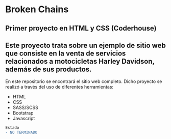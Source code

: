 # Broken Chains
Primer proyecto en HTML y CSS (Coderhouse)
------------------------------------------
Este proyecto trata sobre un ejemplo de sitio web que consiste en la venta de servicios relacionados a motocicletas Harley Davidson, además de sus productos.
------------------------------------------
En este repositorio se encontrará el sitio web completo. Dicho proyecto se realizó a través del uso de diferentes herramientas:
- HTML
- CSS
- SASS/SCSS
- Bootstrap
- Javascript

```diff
Estado
- NO TERMINADO
